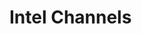 # Intel Channels


<!--stackedit_data:
eyJoaXN0b3J5IjpbMzg4ODY5Nzc3LC0xNDE1MDAyNzg3LDg5MT
Y1MjE0OV19
-->